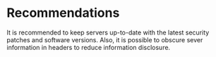 # Recommendations
It is recommended to keep servers up-to-date with the latest security patches and software versions. Also, it is possible to obscure sever information in headers to reduce information disclosure.

